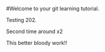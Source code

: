 #Welcome to your git learning tutorial.

Testing 202.


Second time around x2 

This better bloody work!!
